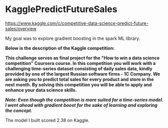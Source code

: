 # KagglePredictFutureSales
https://www.kaggle.com/c/competitive-data-science-predict-future-sales/overview

My goal was to explore gradient boosting in the spark ML library. 

**Below is the description of the Kaggle competition:**

**This challenge serves as final project for the "How to win a data science competition" Coursera course. In this competition you will work with a challenging time-series dataset consisting of daily sales data, kindly provided by one of the largest Russian software firms - 1C Company. We are asking you to predict total sales for every product and store in the next month. By solving this competition you will be able to apply and enhance your data science skills.**

***Note: Even though the competition is more suited for a time-series model. I went ahead with gradient boost for the sake of learning and exploring the concept.***

The model I built scored 2.38 on Kaggle.
